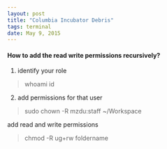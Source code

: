 ```yaml
---
layout: post
title: "Columbia Incubator Debris"
tags: terminal 
date: May 9, 2015
---
```

#### How to add the read write permissions recursively?
1. identify your role
> whoami
> id

2. add permissions for that user
> sudo chown -R mzdu:staff ~/Workspace

add read and write permissions
>chmod -R ug+rw foldername